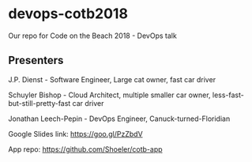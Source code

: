 # devops-cotb2018
Our repo for Code on the Beach 2018 - DevOps talk

## Presenters
J.P. Dienst - Software Engineer, Large cat owner, fast car driver

Schuyler Bishop - Cloud Architect, multiple smaller car owner, less-fast-but-still-pretty-fast car driver

Jonathan Leech-Pepin - DevOps Engineer, Canuck-turned-Floridian

Google Slides link: https://goo.gl/PzZbdV

App repo: https://github.com/Shoeler/cotb-app
